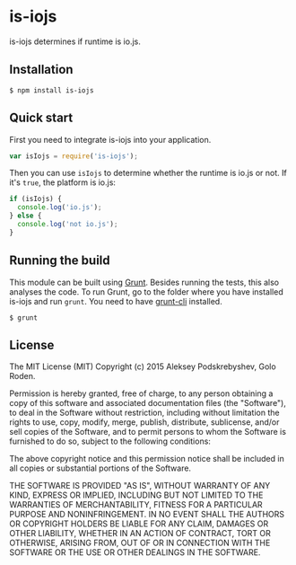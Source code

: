 # is-iojs

is-iojs determines if runtime is io.js.

## Installation

    $ npm install is-iojs

## Quick start

First you need to integrate is-iojs into your application.

```javascript
var isIojs = require('is-iojs');
```

Then you can use `isIojs` to determine whether the runtime is io.js or not. If it's `true`, the platform is io.js:

```javascript
if (isIojs) {
  console.log('io.js');
} else {
  console.log('not io.js');
}
```

## Running the build

This module can be built using [Grunt](http://gruntjs.com/). Besides running the tests, this also analyses the code. To run Grunt, go to the folder where you have installed is-iojs and run `grunt`. You need to have [grunt-cli](https://github.com/gruntjs/grunt-cli) installed.

    $ grunt

## License

The MIT License (MIT)
Copyright (c) 2015 Aleksey Podskrebyshev, Golo Roden.

Permission is hereby granted, free of charge, to any person obtaining a copy of this software and associated documentation files (the "Software"), to deal in the Software without restriction, including without limitation the rights to use, copy, modify, merge, publish, distribute, sublicense, and/or sell copies of the Software, and to permit persons to whom the Software is furnished to do so, subject to the following conditions:

The above copyright notice and this permission notice shall be included in all copies or substantial portions of the Software.

THE SOFTWARE IS PROVIDED "AS IS", WITHOUT WARRANTY OF ANY KIND, EXPRESS OR IMPLIED, INCLUDING BUT NOT LIMITED TO THE WARRANTIES OF MERCHANTABILITY, FITNESS FOR A PARTICULAR PURPOSE AND NONINFRINGEMENT. IN NO EVENT SHALL THE AUTHORS OR COPYRIGHT HOLDERS BE LIABLE FOR ANY CLAIM, DAMAGES OR OTHER LIABILITY, WHETHER IN AN ACTION OF CONTRACT, TORT OR OTHERWISE, ARISING FROM, OUT OF OR IN CONNECTION WITH THE SOFTWARE OR THE USE OR OTHER DEALINGS IN THE SOFTWARE.
